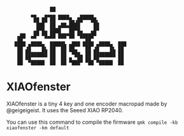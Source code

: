 ```
                ██                           
         ▄▄   ▄▄▄▄ ▄▄▄▄    ▄▄▄▄▄             
          ██ ██ ██ ▀▀▀▀█▄▗██▀▀▀██▖           
           ███  ██ ▄██▄████     ██           
          ▄█▀█▄ ████   ██▀█▄   ▄█▀           
    ▄██  ▄█▀ ▀█▄██ ███▀██ ▀█████▀            
   ▄██▄  ▄▄▄▄   ▄▄▄▄▄▖  ▄▄▄ ▄██▄  ▄▄▄▄   ▄▄▄
   ▀██▀▗█▀▀▀▀█▖ ██▀▀██ ██▀▀ ▀██▀▗█▀▀▀▀█▖ ██▀
    ██ ██▄▄▄▄██ ██  ██ ▀██▄  ██ ██▄▄▄▄██ ██ 
    ██ ██▀▀▀▀▀▀ ██  ██ ▄ ▀██ ██ ██▀▀▀▀▀▀ ██ 
    ██  ▀█████  ██  ██ ▀███▀ ▀██ ▀█████  ██ 

```
# XIAOfenster

XIAOfenster is a tiny 4 key and one encoder macropad made by @geigeigeist. It uses the Seeed XIAO RP2040.

You can use this command to compile the firmware
`qmk compile -kb xiaofenster -km default`